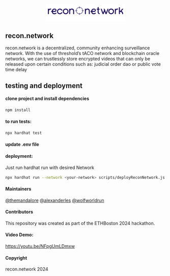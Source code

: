 <p align="center">
    <img src= './public/target.png' width="250" alt='tellor.io' />
</p>

## recon.network <a name="sample"> </a>

recon.network is a decentralized, community enhancing surveillance network.  With the use of threshold’s tACO network and blockchain oracle networks, we can trustlessly store encrypted videos that can only be released upon certain conditions such as:
  judicial order
  dao or public vote
  time delay


## testing and deployment
#### clone project and install dependencies

```bash
npm install
```
#### to run tests:

```bash
npx hardhat test
```
#### update .env file 


#### deployment:
Just run hardhat run with desired Network

```bash
npx hardhat run --network <your-network> scripts/deployReconNetwork.js
```


#### Maintainers <a name="maintainers"> </a>
[@themandalore](https://github.com/themandalore)
[@alexanderles](https://github.com/alexanderles)
[@wolfworldrun](https://github.com/wolfworldrun)
<br>

#### Contributors<a name="contributors"> </a>

This repository was created as part of the ETHBoston 2024 hackathon.

#### Video Demo:
https://youtu.be/NFpgUmLDmxw


#### Copyright

recon.network 2024
